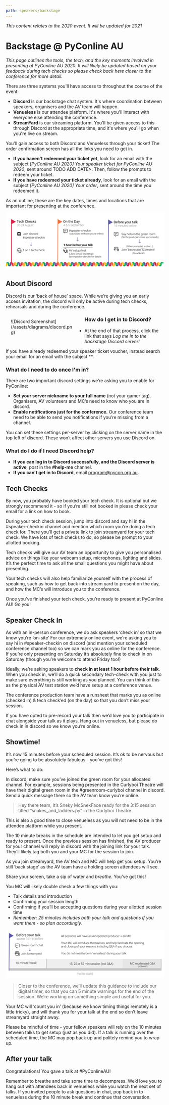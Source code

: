```yaml
---
path: speakers/backstage
---
```


<p><i>This content relates to the 2020 event. It will be updated for 2021</i></p>

# Backstage @ PyConline AU

*This page outlines the tools, the tech, and the key moments involved in presenting at PyConline AU 2020. It will likely be updated based on your feedback during tech checks so please check back here closer to the conference for more detail.*

There are three systems you'll have access to throughout the course of the event:

* **Discord** is our backstage chat system. It's where coordination between speakers, organisers and the AV team will happen.
* **Venueless** is our attendee platform. It's where you'll interact with everyone else attending the conference.
* **StreamYard** is our streaming platform. You'll be given access to this through Discord at the appropriate time, and it's where you'll go when you're live on stream.

You'll gain access to both Discord and Venueless through your ticket! The order confirmation screen has all the links you need to get in.

* **If you haven't redeemed your ticket yet**, look for an email with the subject *[PyConline AU 2020] Your speaker ticket for PyConline AU 2020*, sent around TODO ADD DATE>. Then, follow the prompts to redeem your ticket.
* **If you have redeemed your ticket already**, look for an email with the subject *[PyConline AU 2020] Your order*, sent around the time you redeemed it.


As an outline, these are the key dates, times and locations that are important for presenting at the conference.

![Speaker timeline](/assets/diagrams/timeline.png)

## About Discord
Discord is our ‘back of house’ space. While we’re giving you an early access invitation, the discord will only be active during tech checks, rehearsals and during the conference.
<p style="float: left; width:40%; padding-right: 1rem; margin: 1rem">![Discord Screenshot](/assets/diagrams/discord.png)</p>

### How do I get in to Discord?

* At the end of that process, click the link that says *Log me in to the backstage Discord server!*

If you have already redeemed your speaker ticket voucher, instead search your email for an email with the subject **.

### What do I need to do once I'm in?

There are two important discord settings we’re asking you to enable for PyConline:

 * **Set your server nickname to your full name** (not your gamer tag).  Organisers, AV volunteers and MC’s need to know who you are in discord.
 * **Enable notifications just for the conference.** Our conference team need to be able to send you notifications if you’re missing from a channel.

You can set these settings per-server by clicking on the server name in the top left of discord. These won’t affect other servers you use Discord on.

### What do I do if I need Discord help?

* **If you can log in to Discord successfully, and the Discord server is active**, post in the **#help-me** channel.
* **If you can't get in to Discord**, email [program@pycon.org.au](mailto:program@pycon.org.au).

## Tech Checks
By now, you probably have booked your tech check. It is optional but we strongly recommend it - so if you’re still not booked in please check your email for a link on how to book.

During your tech check session, jump into discord and say hi in the #speaker-checkin channel and mention which room you’re doing a tech check for. There you’ll get a private link to join streamyard for your tech check. We have lots of tech checks to do, so please be prompt to your allotted booking.

Tech checks will give our AV team an opportunity to give you personalised advice on things like your webcam setup, microphones, lighting and slides. It’s the perfect time to ask all the small questions you might have about presenting.

Your tech checks will also help familiarize yourself with the process of speaking, such as how to get back into stream yard to present on the day, and how the MC’s will introduce you to the conference.

Once you’ve finished your tech check, you’re ready to present at PyConline AU! Go you!

## Speaker Check In
As with an in-person conference, we do ask speakers ‘check in’ so that we know you’re ‘on-site’ For our extremely online event, we’re asking you to say hi in #speaker-checkin on discord (and mention your scheduled conference channel too) so we can mark you as online for the conference. If you’re only presenting on Saturday it’s absolutely fine to check in on Saturday (though you’re welcome to attend Friday too!)

Ideally, we’re asking speakers to **check in at least 1 hour before their talk**. When you check in, we’ll do a quick secondary tech-check with you just to make sure everything is still working as you planned. You can think of this as the physical AV test station we’d have setup at a conference venue.

The conference production team have a runsheet that marks you as online (checked in) & tech check’ed (on the day) so that you don’t miss your session.

If you have opted to pre-record your talk then we’d love you to participate in chat alongside your talk as it plays. Hang out in venueless, but please do check in in discord so we know you’re online.

## Showtime!
It’s now 15 minutes before your scheduled session. It’s ok to be nervous but you’re going to be absolutely fabulous - you’ve got this!

Here’s what to do:

In discord, make sure you’ve joined the green room for your allocated channel. For example, sessions being presented in the Curlyboi Theatre will have their digital green room in the #greenroom-curlyboi channel in discord. Send a quick message there so the AV team know you’re online.

> Hey there team, It’s Sneky McSnekFace ready for the 3:15 session titled “snakes_and_ladders.py” in the Curlyboi Theatre.

This is also a good time to close venueless as you will not need to be in the attendee platform while you present.

The 10 minute breaks in the schedule are intended to let you get setup and ready to present. Once the previous session has finished, the AV producer for your channel will reply in discord with the joining link for your talk. They’ll likely tag both you and your MC for the session to join.

As you join streamyard, the AV tech and MC will help get you setup. You’re still ‘back stage’ as the AV team have a holding screen attendees will see.

Share your screen, take a sip of water and *breathe*. You’ve got this!

You MC will likely double check a few things with you:

 * Talk details and introduction
 * Confirming your session length
 * Confirming if you’ll be accepting questions during your allotted session time
 * _Remember: 25 minutes includes both your talk and questions if you want them - so plan accordingly._

 ![Presenting timeline](/assets/diagrams/presenting.png)

> Closer to the conference, we’ll update this guidance to include our digital timer, so that you can 5 minute warnings for the end of the session.  We’re working on something simple and useful for you.

Your MC will ‘count you in’ (because we know timing things remotely is a little tricky), and will thank you for your talk at the end so don’t leave streamyard straight away.

Please be mindful of time - your fellow speakers will rely on the 10 minutes between talks to get setup (just as you did). If a talk is running over the scheduled time, the MC may pop back up and politely remind you to wrap up.

##  After your talk
Congratulations! You gave a talk at #PyConlineAU!

Remember to breathe and take some time to decompress. We’d love you to hang out with attendees back in venueless while you watch the next set of talks. If you invited people to ask questions in chat, pop back in to venueless during the 10 minute break and continue that conversation.
